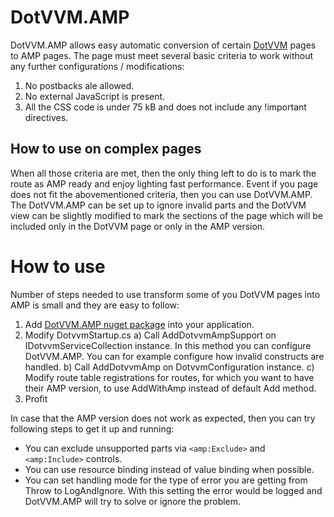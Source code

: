 # DotVVM.AMP
DotVVM.AMP allows easy automatic conversion of certain [DotVVM](https://github.com/riganti/dotvvm) pages to AMP pages. The page must meet several basic criteria to work without any further configurations / modifications:
1.	No postbacks ale allowed.
2.	No external JavaScript is present.
3.	All the CSS code is under 75 kB and does not include any !important directives.

## How to use on complex pages
When all those criteria are met, then the only thing left to do is to mark the route as AMP ready and enjoy lighting fast performance.
Event if you page does not fit the abovementioned criteria, then you can use DotVVM.AMP. The DotVVM.AMP can be set up to ignore invalid parts and the DotVVM view can be slightly modified to mark the sections of the page which will be included only in the DotVVM page or only in the AMP version. 

# How to use
Number of steps needed to use transform some of you DotVVM pages into AMP is small and they are easy to follow:
1)	Add [DotVVM.AMP nuget package](https://www.nuget.org/packages/DotVVM.AMP) into your application.
2)	Modify DotvvmStartup.cs
a)	Call AddDotvvmAmpSupport on IDotvvmServiceCollection instance.
In this method you can configure DotVVM.AMP. You can for example configure how invalid constructs are handled.
b)	Call AddDotvvmAmp on DotvvmConfiguration instance.
c)	Modify route table registrations for routes, for which you want to have their AMP version, to use AddWithAmp instead of default Add method.
3)	Profit
 
 
In case that the AMP version does not work as expected, then you can try following steps to get it up and running:
-	You can exclude unsupported parts via `<amp:Exclude>` and `<amp:Include>` controls.
-	You can use resource binding instead of value binding when possible.
-	You can set handling mode for the type of error you are getting from Throw to LogAndIgnore.
With this setting the error would be logged and DotVVM.AMP will try to solve or ignore the problem.
 

